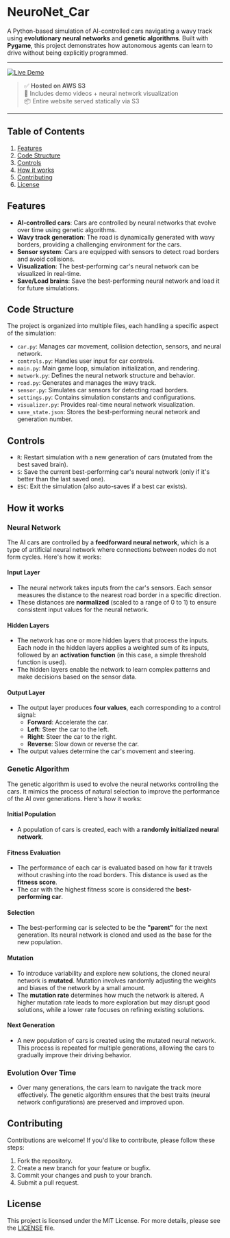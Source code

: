 # NeuroNet_Car

A Python-based simulation of AI-controlled cars navigating a wavy track using **evolutionary neural networks** and **genetic algorithms**. Built with **Pygame**, this project demonstrates how autonomous agents can learn to drive without being explicitly programmed.

---

[![Live Demo](https://img.shields.io/badge/Live%20Demo-Visit-red?style=for-the-badge)](http://neural-net-car.s3-website-us-east-1.amazonaws.com)

> ✅ **Hosted on AWS S3**  
> 🎥 Includes demo videos + neural network visualization  
> 📦 Entire website served statically via S3

---
## Table of Contents

1. [Features](#features)
2. [Code Structure](#code-structure)
3. [Controls](#controls)
4. [How it works](#how-it-works)
5. [Contributing](#contributing)
7. [License](#license)

## Features

- **AI-controlled cars**: Cars are controlled by neural networks that evolve over time using genetic algorithms.
- **Wavy track generation**: The road is dynamically generated with wavy borders, providing a challenging environment for the cars.
- **Sensor system**: Cars are equipped with sensors to detect road borders and avoid collisions.
- **Visualization**: The best-performing car's neural network can be visualized in real-time.
- **Save/Load brains**: Save the best-performing neural network and load it for future simulations.

## Code Structure
The project is organized into multiple files, each handling a specific aspect of the simulation:

- `car.py`: Manages car movement, collision detection, sensors, and neural network.
- `controls.py`: Handles user input for car controls.
- `main.py`: Main game loop, simulation initialization, and rendering.
- `network.py`: Defines the neural network structure and behavior.
- `road.py`: Generates and manages the wavy track.
- `sensor.py`: Simulates car sensors for detecting road borders.
- `settings.py`: Contains simulation constants and configurations.
- `visualizer.py`: Provides real-time neural network visualization.
- `save_state.json`: Stores the best-performing neural network and generation number.

## Controls
- `R`: Restart simulation with a new generation of cars (mutated from the best saved brain).
- `S`: Save the current best-performing car's neural network (only if it's better than the last saved one).
- `ESC`: Exit the simulation (also auto-saves if a best car exists).

## How it works

### Neural Network

The AI cars are controlled by a **feedforward neural network**, which is a type of artificial neural network where connections between nodes do not form cycles. Here's how it works:

#### Input Layer
- The neural network takes inputs from the car's sensors. Each sensor measures the distance to the nearest road border in a specific direction.
- These distances are **normalized** (scaled to a range of 0 to 1) to ensure consistent input values for the neural network.
#### Hidden Layers
- The network has one or more hidden layers that process the inputs. Each node in the hidden layers applies a weighted sum of its inputs, followed by an **activation function** (in this case, a simple threshold function is used).
- The hidden layers enable the network to learn complex patterns and make decisions based on the sensor data.
#### Output Layer
- The output layer produces **four values**, each corresponding to a control signal:
  - **Forward**: Accelerate the car.
  - **Left**: Steer the car to the left.
  - **Right**: Steer the car to the right.
  - **Reverse**: Slow down or reverse the car.
- The output values determine the car's movement and steering.
### Genetic Algorithm
The genetic algorithm is used to evolve the neural networks controlling the cars. It mimics the process of natural selection to improve the performance of the AI over generations. Here's how it works:
#### Initial Population
- A population of cars is created, each with a **randomly initialized neural network**.
#### Fitness Evaluation
- The performance of each car is evaluated based on how far it travels without crashing into the road borders. This distance is used as the **fitness score**.
- The car with the highest fitness score is considered the **best-performing car**.
#### Selection
- The best-performing car is selected to be the **"parent"** for the next generation. Its neural network is cloned and used as the base for the new population.
#### Mutation
- To introduce variability and explore new solutions, the cloned neural network is **mutated**. Mutation involves randomly adjusting the weights and biases of the network by a small amount.
- The **mutation rate** determines how much the network is altered. A higher mutation rate leads to more exploration but may disrupt good solutions, while a lower rate focuses on refining existing solutions.
#### Next Generation
- A new population of cars is created using the mutated neural network. This process is repeated for multiple generations, allowing the cars to gradually improve their driving behavior.
### Evolution Over Time
- Over many generations, the cars learn to navigate the track more effectively. The genetic algorithm ensures that the best traits (neural network configurations) are preserved and improved upon.
## Contributing
Contributions are welcome! If you'd like to contribute, please follow these steps:
1. Fork the repository.
2. Create a new branch for your feature or bugfix.
3. Commit your changes and push to your branch.
4. Submit a pull request.

## License 

This project is licensed under the MIT License. For more details, please see the [LICENSE](LICENSE) file.
